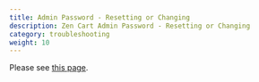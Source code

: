 ```yaml
---
title: Admin Password - Resetting or Changing
description: Zen Cart Admin Password - Resetting or Changing
category: troubleshooting
weight: 10
---
```


Please see [this page](/user/troubleshooting/reset_admin_password/).
